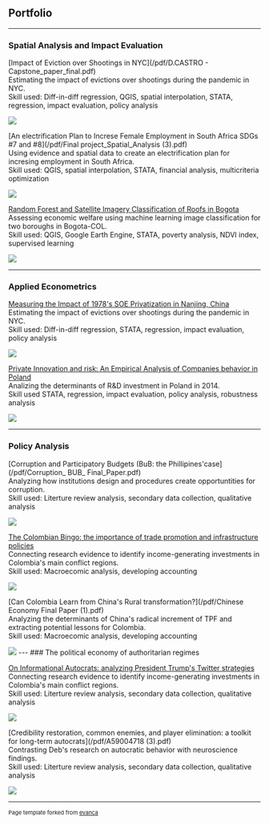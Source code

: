 ## Portfolio


---
### Spatial Analysis and Impact Evaluation

[Impact of Eviction over Shootings in NYC](/pdf/D.CASTRO - Capstone_paper_final.pdf)<br/>
Estimating the impact of evictions over shootings during the pandemic in NYC. <br/>
Skill used: Diff-in-diff regression, QGIS, spatial interpolation, STATA, regression, impact evaluation, policy analysis

<img src="images/evictions.JPG?raw=true"/>

[An electrification Plan to Increse Female Employment in South Africa SDGs #7 and #8](/pdf/Final project_Spatial_Analysis (3).pdf)<br/>
Using evidence and spatial data to create an electrification plan for incresing employment in South Africa. <br/>
Skill used: QGIS, spatial interpolation, STATA, financial analysis, multicriteria optimization 

<img src="images/elect_invest.JPG?raw=true"/>

[Random Forest and Satellite Imagery Classification of Roofs in Bogota](/pdf/GPEC444_FinalPaper_CastroDavid.pdf)<br/>
Assessing economic welfare using machine learning image classification for two boroughs in Bogota-COL. <br/>
Skill used: QGIS, Google Earth Engine, STATA, poverty analysis, NDVI index, supervised learning  

<img src="images/bosa3.JPG?raw=true"/>

---
### Applied Econometrics

[Measuring the Impact of 1978's SOE Privatization in Nanjing, China ](/pdf/A59004718.pdf)<br/>
Estimating the impact of evictions over shootings during the pandemic in NYC. <br/>
Skill used: Diff-in-diff regression, STATA, regression, impact evaluation, policy analysis

<img src="images/Graph_regression_coeff.png?raw=true"/>

[Private Innovation and risk: An Empirical Analysis of Companies behavior in Poland](/pdf/Castro_Pena_IAP.pdf)<br/>
Analizing the determinants of R&D investment in Poland in 2014. <br/>
Skill used STATA, regression, impact evaluation, policy analysis, robustness analysis 

<img src="images/schumpeter-theory-innovation.jpg?raw=true"/>

---
### Policy Analysis 

[Corruption and Participatory Budgets (BuB: the Phillipines'case](/pdf/Corruption_ BUB_ Final_Paper.pdf)<br/>
Analyzing how institutions design and procedures create opportuntities for corruption. <br/>
Skill used: Literture review analysis, secondary data collection, qualitative analysis  

<img src="images/Barangay+Bottom-up-Budgeting.jpg?raw=true"/>

[The Colombian Bingo: the importance of trade promotion and infrastructure policies](/pdf/Final_Macro_A59004718.pdf)<br/>
Connecting research evidence to identify income-generating investments in Colombia's main conflict regions. <br/>
Skill used: Macroecomic analysis, developing accounting   

<img src="images/macro.JPG?raw=true"/>

[Can Colombia Learn from China's Rural transformation?](/pdf/Chinese Economy Final Paper (1).pdf)<br/>
Analyzing the determinants of China's radical increment of TPF and extracting potential lessons for Colombia. <br/>
Skill used: Macroecomic analysis, developing accounting   

<img src="images/maxresdefault.jpg?raw=true"/>
---
### The political economy of authoritarian regimes

[On Informational Autocrats: analyzing President Trump's Twitter strategies](/pdf/Final_Macro_A59004718.pdf)<br/>
Connecting research evidence to identify income-generating investments in Colombia's main conflict regions. <br/>
Skill used: Literture review analysis, secondary data collection, qualitative analysis

<img src="images/coronation-of-the-autocrat-of-protection-june-16-1896-dalrymple-cbf83d-1600.jpg?raw=true"/>

[Credibility restoration, common enemies, and player elimination: a toolkit for long-term autocrats](/pdf/A59004718 (3).pdf)<br/>
Contrasting Deb's research on autocratic behavior with neuroscience findings. <br/>
Skill used: Literture review analysis, secondary data collection, qualitative analysis

<img src="images/gettyimages.jpg?raw=true"/>



---
<p style="font-size:11px">Page template forked from <a href="https://github.com/evanca/quick-portfolio">evanca</a></p>
<!-- Remove above link if you don't want to attibute -->
